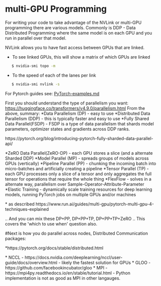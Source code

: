 # multi-GPU Programming

For writing your code to take advantage of the NVLink or multi-GPU programming
there are various models.  Commonly is DDP - Data Distributed Programming where
the same model is on each GPU and you run in parallel over that model.

NVLink allows you to have fast access between GPUs that are linked.
* To see linked GPUs, this will show a matrix of which GPUs are linked
```bash
   $ nvidia-smi topo -m
```

* To the speed of each of the lanes per link
```bash
   $ nvidia-smi nvlink -s
```
For Pytorch guides see: <A HREF="https://github.com/markwdalton/lambdalabs/tree/main/documentation/software/multi-gpu/PyTorch-examples.md">PyTorch-examples.md</A> 

First you should understand the type of parallelism you want:
  https://huggingface.co/transformers/v4.9.0/parallelism.html
  From the above, summary:
*Data Parallelism (DP) - easy to use
*Distributed Data Parallelism (DDP) - this is typically faster and easy to use
*Fully Shared Data Parallel(FSDP) - FSDP is a type of data parallelism that shards model parameters, optimizer states and gradients across DDP ranks.
<p>    https://pytorch.org/blog/introducing-pytorch-fully-sharded-data-parallel-api/</p>
*ZeRO Data Parallel(ZeRO-DP) - each GPU stores a slice (and a alternate Sharded DDP)
*Model Parallel (MP) - spreads groups of models across GPUs (vertically)
*Pipeline Parallel (PP) - chunking the incoming batch into micro-batches and artificially creating a pipeline
*Tensor Parallel (TP) - each GPU processes only a slice of a tensor and only aggregates the full tensor for operations that require the whole thing
*FlexFlow - solves in a alternate way, parallelism over Sample-Operator-Attribute-Parameter
*Elastic Training - dynamically scale training resources for deep learning models, running PyTorch jobs on multiple GPUs and/or machines
<p>     * as described https://www.run.ai/guides/multi-gpu/pytorch-multi-gpu-4-techniques-explained </p>
  
..  And you can mix these DP+PP, DP+PP+TP, DP+PP+TP+ZeRO
..  This covers the 'which to use when' question also.

#Next is how you do parallel across nodes, Distributed Communication packages:
<p>*https://pytorch.org/docs/stable/distributed.html</p>
<p></p>
* NCCL - https://docs.nvidia.com/deeplearning/nccl/user-guide/docs/overview.html - likely the fastest solution for GPUs
* GLOO - https://github.com/facebookincubator/gloo
* MPI - https://mpi4py.readthedocs.io/en/stable/tutorial.html - Python implementation is not as good as MPI in other langauges.

